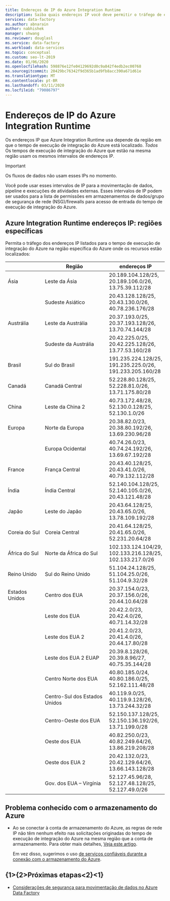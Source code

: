 ```yaml
---
title: Endereços de IP do Azure Integration Runtime
description: Saiba quais endereços IP você deve permitir o tráfego de entrada, para configurar corretamente os firewalls para proteger o acesso à rede para armazenamentos de dados.
services: data-factory
ms.author: abnarain
author: nabhishek
manager: shwang
ms.reviewer: douglasl
ms.service: data-factory
ms.workload: data-services
ms.topic: conceptual
ms.custom: seo-lt-2019
ms.date: 01/06/2020
ms.openlocfilehash: 598876e12fe04129692d0c9a842f4edb2ec00768
ms.sourcegitcommit: 20429bc76342f9d365b1ad9fb8acc390a671d61e
ms.translationtype: MT
ms.contentlocale: pt-BR
ms.lasthandoff: 03/11/2020
ms.locfileid: "79086797"
---
```

# <a name="azure-integration-runtime-ip-addresses"></a>Endereços de IP do Azure Integration Runtime

Os endereços IP que Azure Integration Runtime usa depende da região em que o tempo de execução de integração do Azure está localizado. *Todos* Os tempos de execução de integração do Azure que estão na mesma região usam os mesmos intervalos de endereços IP.

> [!IMPORTANT]  
> Os fluxos de dados não usam esses IPs no momento. 
>
> Você pode usar esses intervalos de IP para a movimentação de dados, pipeline e execuções de atividades externas. Esses intervalos de IP podem ser usados para a lista de permissões em armazenamentos de dados/grupo de segurança de rede (NSG)/firewalls para acesso de entrada do tempo de execução de integração do Azure. 

## <a name="azure-integration-runtime-ip-addresses-specific-regions"></a>Azure Integration Runtime endereços IP: regiões específicas

Permita o tráfego dos endereços IP listados para o tempo de execução de integração do Azure na região específica do Azure onde os recursos estão localizados:

|                | Região              | endereços IP                                                 |
| -------------- | ------------------- | ------------------------------------------------------------ |
| Ásia           | Leste da Ásia           | 20.189.104.128/25, </br>20.189.106.0/26, </br>13.75.39.112/28 |
| &nbsp;         | Sudeste Asiático      | 20.43.128.128/25, </br>20.43.130.0/26, </br>40.78.236.176/28 |
| Austrália      | Leste da Austrália      | 20.37.193.0/25,</br>20.37.193.128/26,</br>13.70.74.144/28    |
| &nbsp;         | Sudeste da Austrália | 20.42.225.0/25,</br>20.42.225.128/26,</br>13.77.53.160/28    |
| Brasil         | Sul do Brasil        | 191.235.224.128/25,</br>191.235.225.0/26,</br>191.233.205.160/28 |
| Canadá         | Canadá Central      | 52.228.80.128/25,</br>52.228.81.0/26,</br>13.71.175.80/28    |
| China          | Leste da China 2        | 40.73.172.48/28,</br>52.130.0.128/25,</br>52.130.1.0/26      |
| Europa         | Norte da Europa        | 20.38.82.0/23,</br>20.38.80.192/26,</br>13.69.230.96/28      |
| &nbsp;         | Europa Ocidental         | 40.74.26.0/23,</br>40.74.24.192/26,</br>13.69.67.192/28      |
| France         | França Central      | 20.43.40.128/25,</br>20.43.41.0/26,</br>40.79.132.112/28     |
| Índia          | Índia Central       | 52.140.104.128/25,</br>52.140.105.0/26,</br>20.43.121.48/28  |
| Japão          | Leste do Japão          | 20.43.64.128/25,</br>20.43.65.0/26,</br>13.78.109.192/28     |
| Coreia do Sul          | Coreia Central       | 20.41.64.128/25,</br>20.41.65.0/26,</br>52.231.20.64/28      |
| África do Sul   | Norte da África do Sul  | 102.133.124.104/29,</br>102.133.216.128/25,</br>102.133.217.0/26 |
| Reino Unido | Sul do Reino Unido            | 51.104.24.128/25,</br>51.104.25.0/26,</br>51.104.9.32/28     |
| Estados Unidos  | Centro dos EUA          | 20.37.154.0/23,</br>20.37.156.0/26,</br>20.44.10.64/28       |
|                | Leste dos EUA             | 20.42.2.0/23,</br>20.42.4.0/26,</br>40.71.14.32/28           |
|                | Leste dos EUA 2            | 20.41.2.0/23,</br>20.41.4.0/26,</br>20.44.17.80/28           |
|                | Leste dos EUA 2 EUAP      | 20.39.8.128/26,</br>20.39.8.96/27,</br>40.75.35.144/28       |
|                | Centro Norte dos EUA    | 40.80.185.0/24,</br>40.80.186.0/25,</br>52.162.111.48/28      |
|                | Centro-Sul dos Estados Unidos    | 40.119.9.0/25,</br>40.119.9.128/26,</br>13.73.244.32/28      |
|                | Centro-Oeste dos EUA     | 52.150.137.128/25,</br>52.150.136.192/26,</br>13.71.199.0/28 |
|                | Oeste dos EUA             | 40.82.250.0/23,</br>40.82.249.64/26,</br>13.86.219.208/28    |
|                | Oeste dos EUA 2            | 20.42.132.0/23,</br>20.42.129.64/26,</br>13.66.143.128/28    |
|                | Gov. dos EUA – Virgínia     | 52.127.45.96/28,</br>52.127.48.128/25,</br>52.127.49.0/26    |

## <a name="known-issue-with-azure-storage"></a>Problema conhecido com o armazenamento do Azure

* Ao se conectar à conta de armazenamento do Azure, as regras de rede IP não têm nenhum efeito nas solicitações originadas do tempo de execução de integração do Azure na mesma região que a conta de armazenamento. Para obter mais detalhes, [Veja este artigo](https://docs.microsoft.com/azure/storage/common/storage-network-security#grant-access-from-an-internet-ip-range). 

  Em vez disso, sugerimos o uso [de serviços confiáveis durante a conexão com o armazenamento do Azure](https://techcommunity.microsoft.com/t5/azure-data-factory/data-factory-is-now-a-trusted-service-in-azure-storage-and-azure/ba-p/964993). 

## <a name="next-steps"></a>{1&gt;{2&gt;Próximas etapas&lt;2}&lt;1}

* [Considerações de segurança para movimentação de dados no Azure Data Factory](data-movement-security-considerations.md)
